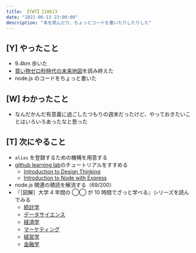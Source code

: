 ```yaml
---
title: 【YWT】210613
date: "2021-06-13 23:00:00"
description: "本を読んだり、ちょっとコードを書いたりしたりした"
---
```


## [Y] やったこと

- 9.4km 歩いた
- [買い物ゼロ秒時代の未来地図](https://gist.github.com/LeeDDHH/09fbf3dfd372403d67d989dcbae7f62f)を読み終えた
- node.js のコードをちょっと書いた

## [W] わかったこと

- なんだかんだ有意義に過ごしたつもりの週末だったけど、やっておきたいことはいろいろあったなと思った

## [T] 次にやること

- `alias` を登録するための機構を用意する
- [github learning lab](https://lab.github.com/githubtraining)のチュートリアルをすすめる
  - [Introduction to Design Thinking](https://lab.github.com/githubtraining/introduction-to-design-thinking)
  - [Introduction to Node with Express](https://lab.github.com/everydeveloper/introduction-to-node-with-express)
- node.js 関連の積読を解消する（69/200）
- 『［図解］大学 4 年間の ◯◯ が 10 時間でざっと学べる』シリーズを読んでみる
  - [統計学](https://www.amazon.co.jp/dp/B07PXB4NN9)
  - [データサイエンス](https://www.amazon.co.jp/dp/B07XNW3TQM)
  - [経済学](https://www.amazon.co.jp/dp/B01KNLFHH6)
  - [マーケティング](https://www.amazon.co.jp/dp/B07BNC2SV3)
  - [経営学](https://www.amazon.co.jp/dp/B071SKDF3L)
  - [金融学](https://www.amazon.co.jp/dp/B07BB6Z7FW)

<!-- https://twitter.com/camomile_cafe/status/1404081900533125124?s=20 -->
